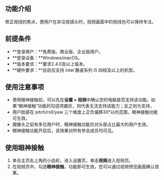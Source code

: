 ## 功能介绍
修正视线的焦点，使用户在非注视镜头时，视频画面中的视线也可以保持专注。

## 前提条件
- **登录用户：**免费版、商业版、企业版用户。
- **登录设备：**Windows/macOS。
- **版本要求：**要求2.4.0及以上版本。
- **硬件要求：**目前仅支持 intel 酷睿系列 i5 四核及以上的机型。

## 使用注意事项
- 使用眼神接触前，可以先在**设置 > 视频**中确认您的电脑是否支持该功能。如果“眼神接触”功能的勾选项置灰，则代表无法支持该能力；反之则为支持，
- 用户脸部在 pitch/roll/yaw 三个维度上正负偏移30°以内范围，眼神接触功能可生效。
- 摄像头之前有多位用户时，眼神接触功能仅对头部占比最大的用户生效。
- 眼神接触功能开启后，该效果对所有参会成员均可见。

## 使用眼神接触
1. 单击主页右上角的小齿轮，进入设置页，单击**视频**进入视频页。
2. 在视频页中，勾选**眼神接触**，功能即可生效，您可以通过视频预览画面确认效果。

